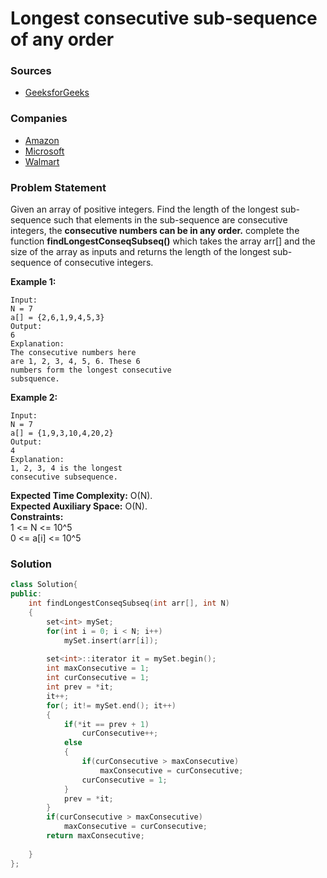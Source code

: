 # Longest consecutive sub-sequence of any order

### Sources

* [GeeksforGeeks](https://practice.geeksforgeeks.org/problems/longest-consecutive-subsequence2449/1#)

### Companies

* [Amazon](../../company-based-lists/amazon.md)
* [Microsoft](../../company-based-lists/microsoft.md)
* [Walmart](../../company-based-lists/walmart.md)

### Problem Statement

Given an array of positive integers. Find the length of the longest sub-sequence such that elements in the sub-sequence are consecutive integers, the **consecutive numbers can be in any order.** complete the function **findLongestConseqSubseq\(\)** which takes the array arr\[\] and the size of the array as inputs and returns the length of the longest sub-sequence of consecutive integers.  
  

**Example 1:**

```text
Input:
N = 7
a[] = {2,6,1,9,4,5,3}
Output:
6
Explanation:
The consecutive numbers here
are 1, 2, 3, 4, 5, 6. These 6 
numbers form the longest consecutive
subsquence.
```

**Example 2:**

```text
Input:
N = 7
a[] = {1,9,3,10,4,20,2}
Output:
4
Explanation:
1, 2, 3, 4 is the longest
consecutive subsequence.
```

**Expected Time Complexity:** O\(N\).  
**Expected Auxiliary Space:** O\(N\).  
**Constraints:**  
 1 &lt;= N &lt;= 10^5  
 0 &lt;= a\[i\] &lt;= 10^5

### Solution

```cpp
class Solution{
public:
    int findLongestConseqSubseq(int arr[], int N)
    {
        set<int> mySet;
        for(int i = 0; i < N; i++)
            mySet.insert(arr[i]);
        
        set<int>::iterator it = mySet.begin();
        int maxConsecutive = 1;
        int curConsecutive = 1;
        int prev = *it;
        it++;
        for(; it!= mySet.end(); it++)
        {
            if(*it == prev + 1)
                curConsecutive++;
            else
            {
                if(curConsecutive > maxConsecutive)
                    maxConsecutive = curConsecutive;
                curConsecutive = 1; 
            }
            prev = *it;
        }
        if(curConsecutive > maxConsecutive)
            maxConsecutive = curConsecutive;
        return maxConsecutive;
        
    }
};
```

